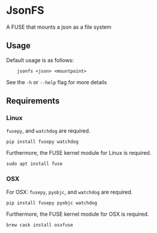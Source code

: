 # JsonFS

A FUSE that mounts a json as a file system

## Usage

Default usage is as follows:
```
	jsonfs <json> <mountpoint>
```
See the `-h` or `--help` flag for more details

## Requirements

### Linux

 `fusepy`, and `watchdog` are required.
```
pip install fusepy watchdog
```

Furthermore, the FUSE kernel module for Linux is required.
```
sudo apt install fuse
```

### OSX

For OSX: `fusepy`, `pyobjc`, and `watchdog` are required.
```
pip install fusepy pyobjc watchdog
```

Furthermore, the FUSE kernel module for OSX is required.
```
brew cask install osxfuse
```
